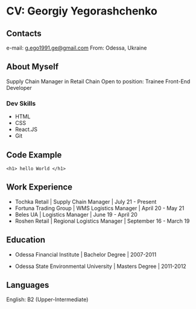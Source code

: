# CV: Georgiy Yegorashchenko

## Contacts

e-mail: g.ego1991.ge@gmail.com
From: Odessa, Ukraine

## About Myself

Supply Chain Manager in Retail Chain
Open to position: Trainee Front-End Developer

### Dev Skills

- HTML
- CSS
- React.JS
- Git

## Code Example

`<h1> hello World </h1>`

## Work Experience

- Tochka Retail | Supply Chain Manager | July 21 - Present
- Fortuna Trading Group | WMS Logistics Manager | April 20 - May 21
- Beles UA | Logistics Manager | June 19 - April 20
- Roshen Retail | Regional Logistics Manager | September 16 - March 19

## Education

- Odessa Financial Institute | Bachelor Degree | 2007-2011

* Odessa State Environmental University | Masters Degree | 2011-2012

## Languages

English: B2 (Upper-Intermediate)
